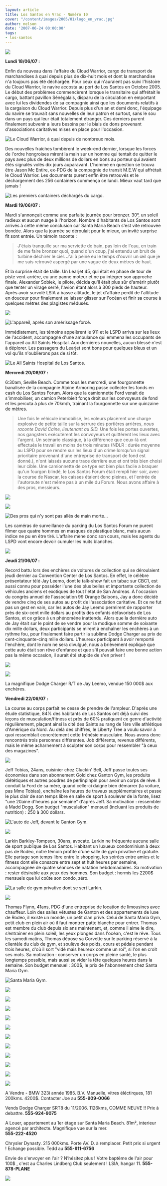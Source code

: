```yaml
---
layout: article
title: Los Santos en Vrac - Numéro 10
cover: "/content/images/2005/01/logo_en_vrac.jpg"
author: nelson
date: '2007-06-24 00:00:00'
tags:
- los-santos
---
```


![](  /content/images/2005/01/lcenvracnew10vh2.jpg)

**Lundi 18/06/07 :**

Enfin du nouveau dans l'affaire du Cloud Warrior, cargo de transport de marchandises à quai depuis plus de dix-huit mois et dont la marchandise n'a toujours pas été déchargée. Pour ceux qui n'auraient pas suivi l'histoire du Cloud Warrior, le navire accosta au port de Los Santos en Octobre 2005. Le début des problèmes commencèrent lorsque le transitaire qui affrétait le cargo, battant pavillon Sénégalais, disparu de la circulation en emportant avec lui les dividendes de sa compagnie ainsi que les documents relatifs à la cargaison du Cloud Warrior. Depuis plus d'un an et demi donc, l'équipage du navire se trouvait sans nouvelles de leur patron et surtout, sans le sou dans un pays qui leur était totalement étranger. Ces derniers purent finalement subvenir a leurs besoins par le biais de dons provenant d'associations caritatives mises en place pour l'occasion.

![Le Cloud Warrior, à quai depuis de nombreux mois.](  /content/images/2005/01/grosporc.jpg)

Des nouvelles fraîches tombèrent le week-end dernier, lorsque les forces de l'ordre hongroises mirent la main sur un homme qui tentait de quitter le pays avec plus de deux millions de dollars en bons au porteur qui avaient étés signalés volés dix jours auparavant. L'homme en question se trouva être Jason Mc Entire, ex-PDG de la compagnie de transit M.E.W qui affrétait le Cloud Warrior. Les documents purent enfin être retrouvés et le déchargement des 256 containers commença ce lundi. Mieux vaut tard que jamais !

![Les premiers containers déchargés du cargo.](  /content/images/2005/01/grosporc2.jpg)

**Mardi 19/06/07 :**

Mardi s'annonçait comme une parfaite journée pour bronzer. 30°, un soleil radieux et aucun nuage à l'horizon. Nombre d'habitants de Los Santos sont arrivés à cette même conclusion car Santa Maria Beach s'est vite retrouvée bondée. Alors que la journée se déroulait pour le mieux, un invité surprise fit sont entrée. Un témoin raconte :

> J'étais tranquille sur ma serviette de bain, pas loin de l'eau, en train de me faire bronzer quoi, quand d'un coup, j'ai entendu un bruit de turbine déchirer le ciel. J'ai à peine eu le temps d'ouvrir un œil que je me suis retrouvé aspergé par une vague de deux mètres de haut.

Et la surprise était de taille. Un Learjet 45, qui était en phase de tour de piste vent-arrière, eu une panne moteur et ne pu intégrer son approche finale. Alexander Sobiek, le pilote, décida qu'il était plus sûr d'amérir plutôt que tenter un virage serré, l'avion étant alors à 300 pieds de hauteur.  
Après avoir survolé LSIA à basse altitude, le jet d'affaire perdit de l'altitude en douceur pour finalement se laisser glisser sur l'océan et finir sa course à quelques mètres des plagistes médusés.

![](  /content/images/2005/01/beachplane.jpg)

![L'appareil, après son amérissage forcé.](  /content/images/2005/01/beachplane2.jpg)

Immédiatement, les témoins appelèrent le 911 et le LSPD arriva sur les lieux de l'accident, accompagné d'une ambulance qui emmena les occupants de l'appareil au All Saints Hospital. Aux dernières nouvelles, aucun blessé n'est à déplorer. Les passagers du Learjet sont bons pour quelques bleus et un vol qu'ils n'oublierons pas de si tôt.

![Le All Saints Hospital de Los Santos.](  /content/images/2005/01/allsaintshost.jpg)

**Mercredi 20/06/07 :**

6:30am, Seville Beach. Comme tous les mercredi, une fourgonnette banalisée de la compagnie Alpine Armoring passe collecter les fonds en cash du Los Santos Forum. Alors que la camionnette Ford venait de s'immobiliser, un camion Peterbielt fonça droit sur les convoyeurs de fond et les percuta à plus de 70km/h, traînant la fourgonnette sur une quinzaine de mètres.

> Une fois le véhicule immobilisé, les voleurs placèrent une charge explosive de petite taille sur la serrure des portières arrières, _nous raconte David Caine, lieutenant au SID._ Une fois les portes ouvertes, nos gangsters exécutèrent les convoyeurs et quittèrent les lieux avec l'argent. Un scénario classique, à la différence que ceux-là ont effectués le travail en moins de trois minutes (NDLR : durée moyenne au LSPD pour se rendre sur les lieux d'un crime lorsqu'un signal prioritaire provenant d'une entreprise de transport de fond est donné.), n'ont laissés aucune trace derrière eux et ont très bien choisi leur cible. Une camionnette de ce type est bien plus facile a braquer qu'un fourgon blindé, le Los Santos Forum était rempli hier soir, avec la course de Nascar, les caisses étaient donc pleines, et l'entrée de l'autoroute n'est même pas à un mile du Forum. Nous avons affaire à des pros, messieurs.

![](  /content/images/2005/01/crashforum.jpg)

![](  /content/images/2005/01/crashforum2.jpg)

![Des pros qui n'y sont pas allés de main morte...](  /content/images/2005/01/crashforum3.jpg)

Les caméras de surveillance du parking du Los Santos Forum ne purent filmer que quatre hommes en masques de plastique blanc, mais aucun indice ne pu en être tiré. L'affaire mène donc son cours, mais les agents du LSPD vont encore devoir cumuler les nuits blanches.

![](  /content/images/2005/01/setid8685.png)

**Jeudi 21/06/07 :**

Record battu lors des enchères de voitures de collection qui se déroulaient jeudi dernier au Convention Center de Los Santos. En effet, le célèbre présentateur télé Jay Leemo, dont le talk-show fait un tabac sur CBC1, est aussi connu pour posséder l'une des plus belles et importante collection de véhicules anciens et exotiques de tout l'état de San Andreas. A l'occasion du congrès annuel de l'association 99 Orange Baloons, Jay a donc décidé de vendre cinq de ses autos au profit de l'association caritative. Et ce ne fut pas un gest en vain, car les autos de Jay Leemo permirent de rapporter près de six-cent mille dollars au profits des enfants défavorisés de Los Santos, et ce grâce à un phénomène inattendu. Alors que la dernière auto de Jay était sur le point de se vendre pour la modique somme de soixante dix mille dollars, deux participants se mirent à enchaîner les enchères à un rythme fou, pour finalement faire partir la sublime Dodge Charger au prix de cent-cinquante-cinq mille dollars. L'heureux participant à avoir remporté l'enchère, dont le nom ne sera divulgué, nous a brièvement expliqué que cette auto était son rêve d'enfance et que s'il pouvait faire une bonne action pas la même occasion, il aurait été stupide de s'en priver !

![](  /content/images/2005/01/charger1.jpg)

![](  /content/images/2005/01/charger2.jpg)

La magnifique Dodge Charger R/T de Jay Leemo, vendue 150 000$ aux enchères.

**Vendredi 22/06/07 :**

La course au corps parfait ne cesse de prendre de l'ampleur. D'après une étude statistique, 84% des habitants de Los Santos ont déjà suivi des leçons de musculation/fitness et près de 60% pratiquent ce genre d'activité régulièrement, plaçant ainsi la cité des Saints au rang de 1ère ville athlétique d'Amérique du Nord. Au delà des chiffres, le Liberty Tree a voulu savoir à quoi ressemblait concrètement cette frénésie musculaire. Nous avons donc rencontrés trois personnes différentes. Job différents, revenus différents, mais le même acharnement à sculpter son corps pour ressembler "à ceux des magazines".

![](  /content/images/2005/01/gym078.jpg)

Jeff Tobias, 24ans, cuisinier chez Cluckin' Bell, Jeff passe toutes ses économies dans son abonnement Gold chez Ganton Gym, les produits diététiques et autres poudres de perlinpinpin pour avoir un corps de rêve. Il conduit la Ford de sa mère, quand celle-ci daigne bien démarrer (la voiture, pas Mme Tobias), enchaîne les heures de travaux supplémentaires et passe le plus clair de son temps libre en salle de sport à soulever de la fonte, lisez "une 20aine d'heures par semaine" d'après Jeff. Sa motivation : ressembler à Madd Dogg. Son budget "musculation" mensuel (incluant les produits de nutrition) : 250 à 300 dollars.

![L'auto de Jeff, devant le Ganton Gym.](  /content/images/2005/01/gym071.jpg)

![](  /content/images/2005/01/gym076.jpg)

Larkin Barkley-Tompson, 30ans, avocate. Larkin ne fréquente aucune salle de sport publique de Los Santos. Habitant un luxueux condominium à deux pas de Rodeo, notre témoin profite d'une salle de gym privative et gratuite. Elle partage son temps libre entre le shopping, les soirées entre amies et le fitness dont elle consacre entre sept et huit heures par semaine, accompagnée de quatre séances de natation hebdomadaires. Sa motivation : rester désirable aux yeux des hommes. Son budget : hormis les 2200$ mensuels que lui coûte son condo, zéro.

![La salle de gym privative dont se sert Larkin.](  /content/images/2005/01/gym077.jpg)

![](  /content/images/2005/01/gym074.jpg)

Thomas Flynn, 41ans, PDG d'une entreprise de location de limousines avec chauffeur. Loin des salles vétustes de Ganton et des appartements de luxe de Rodeo, il existe un monde, un petit clan privé. Celui de Santa Maria Gym, petit club en plein air où il faut montrer patte blanche pour entrer. Thomas est membre du club depuis six ans maintenant, et, comme il aime le dire, s’entraîner en plein soleil, les yeux plongés dans l'océan, c'est le rêve. Tous les samedi matins, Thomas dépose sa Corvette sur le parking réservé à la clientèle du club de gym, et soulève des poids, cours et pédale pendant trois heures, d'où il sort "vidé mais heureux comme un roi", si l'on en croit ses mots. Sa motivation : conserver un corps en pleine santé, le plus longtemps possible, mais aussi se vider la tête quelques heures dans la semaine. Son budget mensuel : 300$, le prix de l'abonnement chez Santa Maria Gym.

![Santa Maria Gym.](  /content/images/2005/01/gym073.jpg)

![](  /content/images/2005/01/pannonces2.jpg)

![](  /content/images/2005/01/E3O.jpg)

![](  /content/images/2005/01/E30int.jpg)

![](  /content/images/2005/01/charger3.jpg)

![](  /content/images/2005/01/charger4.jpg)

![](  /content/images/2005/01/appartbeach.jpg)

![](  /content/images/2005/01/appartbeach2.jpg)

![](  /content/images/2005/01/dynasty.jpg)

![](  /content/images/2005/01/dynasty2.jpg)

![](  /content/images/2005/01/cessna.jpg)

![](  /content/images/2005/01/maul.jpg)

A Vendre - BMW 323i année 1985. B.V. Manuelle, vitres éléctirques, 181 200kms. 4200$. Contacter Joe au **555-909-0066**

Vends Dodge Charger SRT8 du 11/2006. 1126kms, COMME NEUVE !! Prix à debattre. **555-924-9075**

A Louer, appartement au 1er étage sur Santa Maria Beach. 81m², interieur agencé par architecte. Magnifique vue sur la mer.  
**555-222-4520**

Chrysler Dynasty. 215 000kms. Porte AV. D. à remplacer. Petit prix si urgent ! Echange possible. Tedd au **555-911-6756**

Envie de s'envoyer en l'air ? N’hésitez plus ! Votre baptême de l'air pour 100$ , c'est au Charles Lindberg Club seulement ! LSIA, hangar 11. **555-878-PLANE**

![](  /content/images/2005/01/grilleannonce.jpg)

<!--kg-card-end: markdown-->
